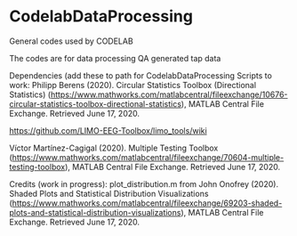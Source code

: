 # CodelabDataProcessing
General codes used by CODELAB

The codes are for data processing QA generated tap data

Dependencies (add these to path for CodelabDataProcessing Scripts to work: 
Philipp Berens (2020). Circular Statistics Toolbox (Directional Statistics) (https://www.mathworks.com/matlabcentral/fileexchange/10676-circular-statistics-toolbox-directional-statistics), MATLAB Central File Exchange. Retrieved June 17, 2020.

https://github.com/LIMO-EEG-Toolbox/limo_tools/wiki

Víctor Martínez-Cagigal (2020). Multiple Testing Toolbox (https://www.mathworks.com/matlabcentral/fileexchange/70604-multiple-testing-toolbox), MATLAB Central File Exchange. Retrieved June 17, 2020.

Credits (work in progress): 
plot_distribution.m from 
John Onofrey (2020). Shaded Plots and Statistical Distribution Visualizations (https://www.mathworks.com/matlabcentral/fileexchange/69203-shaded-plots-and-statistical-distribution-visualizations), MATLAB Central File Exchange. Retrieved June 17, 2020.
